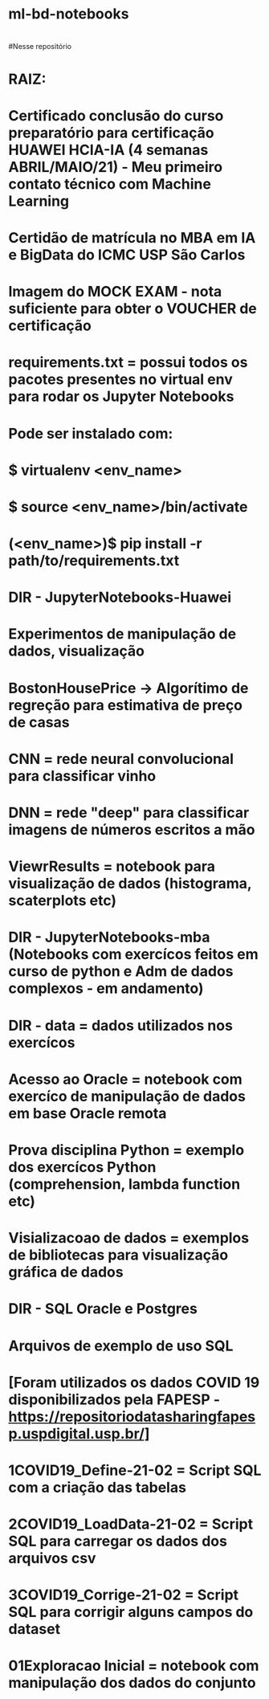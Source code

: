 # ml-bd-notebooks
#
#Nesse repositório
# RAIZ:
#	Certificado conclusão do curso preparatório para certificação HUAWEI HCIA-IA (4 semanas ABRIL/MAIO/21) - Meu primeiro contato técnico com Machine Learning
#	Certidão de matrícula no MBA em IA e BigData do ICMC USP São Carlos
#	Imagem do MOCK EXAM - nota suficiente para obter o VOUCHER de certificação
#	
#	requirements.txt = possui todos os pacotes presentes no virtual env para rodar os Jupyter Notebooks
#		Pode ser instalado com:
#		$ virtualenv <env_name>
#		$ source <env_name>/bin/activate
#		(<env_name>)$ pip install -r path/to/requirements.txt
#		
#
#
#	DIR - JupyterNotebooks-Huawei
#		Experimentos de manipulação de dados, visualização
#		BostonHousePrice -> Algorítimo de regreção para estimativa de preço de casas
#		CNN = rede neural convolucional para classificar vinho
#		DNN = rede "deep" para classificar imagens de números escritos a mão
#		ViewrResults = notebook para visualização de dados (histograma, scaterplots etc)
##
#	DIR -  JupyterNotebooks-mba (Notebooks com exercícos feitos em curso de python e Adm de dados complexos - em andamento)
#		DIR - data = dados utilizados nos exercícos 
#		Acesso ao Oracle = notebook com exercíco de manipulação de dados em base Oracle remota
#		Prova disciplina Python = exemplo dos exercícos Python (comprehension, lambda function etc)
#		Visializacoao de dados = exemplos de bibliotecas para visualização gráfica de dados
#
#	DIR - SQL Oracle e Postgres
#		Arquivos de exemplo de uso SQL
#		[Foram utilizados os dados COVID 19 disponibilizados pela FAPESP - https://repositoriodatasharingfapesp.uspdigital.usp.br/]
#		1COVID19_Define-21-02 = Script SQL com a criação das tabelas
#		2COVID19_LoadData-21-02 = Script SQL para carregar os dados dos arquivos csv
#		3COVID19_Corrige-21-02 = Script SQL para corrigir alguns campos do dataset
#		01Exploracao Inicial = notebook com manipulação dos dados do conjunto
#
#
#

